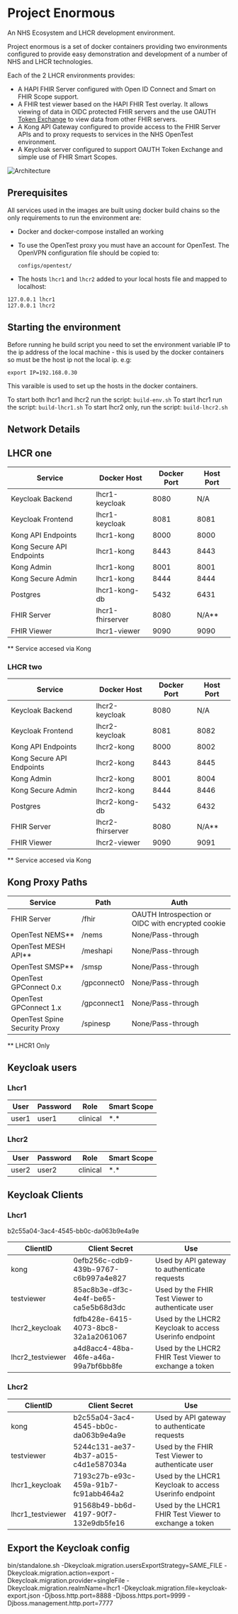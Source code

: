 # Project Enormous

An NHS Ecosystem and LHCR development environment.

Project enormous is a set of docker containers providing two environments configured to provide easy demonstration and development of a number of NHS and LHCR technologies.

Each of the 2 LHCR environments provides:

* A HAPI FHIR Server configured with Open ID Connect and Smart on FHIR Scope support.
* A FHIR test viewer based on the HAPI FHIR Test overlay. It allows viewing of data in OIDC protected FHIR servers and the use OAUTH [Token Exchange](TokenExchange.md) to view data from other FHIR servers.
* A Kong API Gateway configured to provide access to the FHIR Server APIs and to proxy requests to services in the NHS OpenTest environment.
* A Keycloak server configured to support OAUTH Token Exchange and simple use of FHIR Smart Scopes. 

![Architecture](./enormous.svg)

## Prerequisites

All services used in the images are built using docker build chains so the only requirements to run the environment are:

* Docker and docker-compose installed an working
* To use the OpenTest proxy you must have an account for OpenTest. The OpenVPN configuration file should be copied to:  

    `configs/opentest/`

* The hosts `lhcr1` and `lhcr2` added to your local hosts file and mapped to localhost:

```
127.0.0.1 lhcr1
127.0.0.1 lhcr2
```

## Starting the environment

Before running he build script you need to set the environment variable IP to the ip address of the local machine - this is used by the docker containers so must be the host ip not the local ip. e.g:

`export IP=192.168.0.30`

This varaible is used to set up the hosts in the docker containers.

To start both lhcr1 and lhcr2 run the script: `build-env.sh`
To start lhcr1 run the script: `build-lhcr1.sh`
To start lhcr2 only, run the script: `build-lhcr2.sh`

## Network Details 

## LHCR one

| Service | Docker Host | Docker Port | Host Port|
|---------|-------------|-------------|-----------|
| Keycloak Backend | lhcr1-keycloak | 8080 | N/A|
| Keycloak Frontend | lhcr1-keycloak | 8081 | 8081|  
| Kong API Endpoints | lhcr1-kong | 8000 | 8000 | 
| Kong Secure API Endpoints | lhcr1-kong | 8443 | 8443 |
| Kong Admin | lhcr1-kong | 8001 | 8001|
| Kong Secure Admin | lhcr1-kong | 8444 | 8444 |
| Postgres   | lhcr1-kong-db | 5432 | 6431|
| FHIR Server| lhcr1-fhirserver | 8080 | N/A** |
| FHIR Viewer | lhcr1-viewer | 9090 | 9090 |

** Service accesed via Kong

### LHCR two

| Service | Docker Host | Docker Port | Host Port|
|---------|-------------|-------------|-----------|
| Keycloak Backend | lhcr2-keycloak | 8080 | N/A| 
| Keycloak Frontend | lhcr2-keycloak | 8081 | 8082| 
| Kong API Endpoints | lhcr2-kong | 8000 | 8002|
| Kong Secure API Endpoints | lhcr2-kong | 8443 | 8445|
| Kong Admin | lhcr2-kong | 8001 | 8004 |
| Kong Secure Admin | lhcr2-kong | 8444 | 8446 |
| Postgres   | lhcr2-kong-db | 5432 | 6432 |
| FHIR Server| lhcr2-fhirserver | 8080 | N/A** |
| FHIR Viewer | lhcr2-viewer | 9090 | 9091 |

** Service accesed via Kong

## Kong Proxy Paths
| Service | Path | Auth
|-----|-----|----|
| FHIR Server | /fhir | OAUTH Introspection or OIDC with encrypted cookie
| OpenTest NEMS** | /nems | None/Pass-through
| OpenTest MESH API** | /meshapi | None/Pass-through
| OpenTest SMSP** | /smsp | None/Pass-through
| OpenTest GPConnect 0.x| /gpconnect0  | None/Pass-through
| OpenTest GPConnect 1.x| /gpconnect1  | None/Pass-through
| OpenTest Spine Security Proxy| /spinesp  | None/Pass-through


** LHCR1 Only

## Keycloak users

### Lhcr1

| User | Password | Role | Smart Scope
|------|----------|-----|----
| user1| user1    | clinical | \*.*

### Lhcr2

| User | Password | Role| Smart Scope
|------|----------|-----|-----
| user2| user2    | clinical | \*.*

## Keycloak Clients

### Lhcr1

b2c55a04-3ac4-4545-bb0c-da063b9e4a9e

| ClientID | Client Secret | Use
|------|----------|-----
| kong| 0efb256c-cdb9-439b-9767-c6b997a4e827 | Used by API gateway to authenticate requests
| testviewer| 85ac8b3e-df3c-4e4f-be65-ca5e5b68d3dc | Used by the FHIR Test Viewer to authenticate user
| lhcr2_keycloak| fdfb428e-6415-4073-8bc8-32a1a2061067 | Used by the LHCR2 Keycloak to access Userinfo endpoint
| lhcr2_testviewer| a4d8acc4-48ba-46fe-a46a-99a7bf6bb8fe | Used by the LHCR2 FHIR Test Viewer to exchange a token

### Lhcr2
| ClientID | Client Secret | Use
|------|----------|-----
| kong| b2c55a04-3ac4-4545-bb0c-da063b9e4a9e| Used by API gateway to authenticate requests
| testviewer| 5244c131-ae37-4b37-a015-c4d1e587034a | Used by the FHIR Test Viewer to authenticate user
| lhcr1_keycloak| 7193c27b-e93c-459a-91b7-fc91abb464a2 | Used by the LHCR1 Keycloak to access Userinfo endpoint
| lhcr1_testviewer| 91568b49-bb6d-4197-90f7-132e9db5fe16 | Used by the LHCR1 FHIR Test Viewer to exchange a token

## Export the Keycloak config

bin/standalone.sh -Dkeycloak.migration.usersExportStrategy=SAME_FILE -Dkeycloak.migration.action=export -Dkeycloak.migration.provider=singleFile -Dkeycloak.migration.realmName=lhcr1 -Dkeycloak.migration.file=keycloak-export.json -Djboss.http.port=8888 -Djboss.https.port=9999 -Djboss.management.http.port=7777
